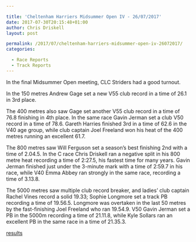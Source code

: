 ```yaml
---

title: 'Cheltenham Harriers Midsummer Open IV - 26/07/2017'
date: 2017-07-30T20:15:48+01:00
author: Chris Driskell
layout: post

permalink: /2017/07/cheltenham-harriers-midsummer-open-iv-26072017/
categories:

  - Race Reports
  - Track Reports
---
```

In the final Midsummer Open meeting, CLC Striders had a good turnout.

In the 150 metres Andrew Gage set a new V55 club record in a time of 26.1 in 3rd place.

The 400 metres also saw Gage set another V55 club record in a time of 76.8 finishing in 4th place. In the same race Gavin Jerman set a club V50 record in a time of 78.6. Gareth Harries finished 3rd in a time of 62.6 in the V40 age group, while club captain Joel Freeland won his heat of the 400 metres running an excellent 61.7.

The 800 metres saw Will Ferguson set a season’s best finishing 2nd with a time of 2.04.5. In the C race Chris Driskell ran a negative split in his 800 metre heat recording a time of 2:27.5, his fastest time for many years. Gavin Jerman finished just under the 3-minute mark with a time of 2:59.7 in his race, while V40 Emma Abbey ran strongly in the same race, recording a time of 3.13.8.

The 5000 metres saw multiple club record breaker, and ladies’ club captain Rachel Vines record a solid 19.33; Sophie Longmore set a track PB recording a time of 19.56.5. Longmore was overtaken in the last 50 metres by the fast-finishing Joel Freeland who ran 19.54.9. V50 Gavin Jerman set a PB in the 5000m recording a time of 21.11.8, while Kyle Sollars ran an excellent PB in the same race in a time of 21.35.3.

[results](https://powerof10.info/results/results.aspx?meetingid=203601&pagenum=1#800)